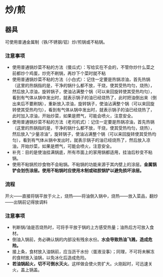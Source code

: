 
# 炒/煎

## 器具

可使用普通金属制（铁/不锈钢/铝）炒/煎锅或不粘锅。

### 注意事项

* 使用普通锅炒菜不粘的方法（傻瓜式）：写给实在不会的，不管你炒什么菜之前都炒个鸡蛋，炒完不刷锅，再炒下个菜时就不粘
* 使用普通锅炒菜不粘的方法（小白式）：记住一定要是热锅凉油，首先热锅（这里的热锅指的是，干净的锅什么都不放，干烧，使其受热均匀，烧热），然后放入凉油，旋转锅子，使油沾满整个锅（可以来回旋转使其受热均匀），看到有气体从锅中发出时，就表示锅子的油已经烧热了，此时把油倒出来（倒出来后不要刷锅），重新放入凉油，旋转锅子，使油沾满整个锅（可以来回旋转使其受热均匀），看到有气体从锅中发出时，就表示锅子的油已经烧热了，此时加入凉油，开始炒菜，如果是燃气，可能会喷火，注意安全。
* 使用普通锅炒菜不粘的方法（老司机式）：记住一定要是热锅凉油，首先热锅（这里的热锅指的是，干净的锅什么都不放，干烧，使其受热均匀，烧热），然后放入“少量凉油”，旋转锅子，使油沾满整个锅（可以来回旋转使其受热均匀），看到有气体从锅中发出时，就表示锅子的油已经烧热了，然后放入凉油，开始炒菜，如果是燃气，可能会喷火，注意安全。
* 补充：目的是使油挂满锅底，所有市面上的家用锅都适用，挂油后秒变不粘锅。
* 使用不粘锅煎炒食物不会粘锅。不粘锅的功能来源于其内壁上的涂层。**金属锅铲会划伤涂层。使用不粘锅时应使用木制或硅胶锅铲以避免损坏涂层。**

### 流程

开火——直接将锅平放于火上，烧热——将油倒入锅中，烧热——放入菜品，翻炒——出锅前记得放调料

### 注意事项

* 判断锅/油是否烧热时，可将手平放于锅的上方感受热量；油热后方可放入食材。
* 倒油入锅前，务必确认锅的内部没有残余水份。**水会导致热油飞溅，造成危险。**
* 接上条，食材放入油锅前，应当沥干水份（蛋液没事）；同理，不可将未解冻的食材放入油锅，以免冰化后造成危险。
* **若油锅起火，切不可倒水灭火**。这样做会使火势扩大。火刚起时，可迅速关火，盖上锅盖。
